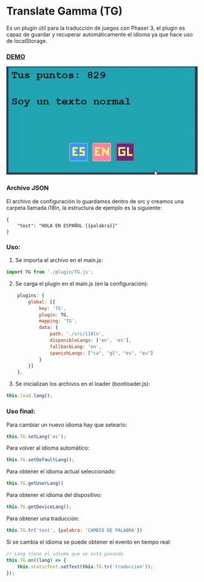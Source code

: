 # Translate Gamma (TG)

Es un plugin útil para la traducción de juegos con Phaser 3, el plugin es capaz de guardar y recuperar automáticamente el idioma ya que hace uso de localStorage.

### [DEMO](https://gammafp.github.io/plugins_phaser3/examples/translate_gamma/)

![MAGE](https://raw.githubusercontent.com/gammafp/plugins_phaser3/master/i18ln_TRANSLATE_GAMMA/plugin_i18ln.gif)

### Archivo JSON
El archivo de configuración lo guardamos dentro de src y creamos una carpeta llamada i18ln, la estructura de ejemplo es la siguiente: 

```
{
    "test": "HOLA EN ESPAÑOL {{palabra}}"
}
```

### Uso:
1) Se importa el archivo en el main.js: 
 ```javascript
 import TG from './plugin/TG.js';
 ```
2) Se carga el plugin en el main.js (en la configuración): 
```javascript
    plugins: {
        global: [{
            key: 'TG',
            plugin: TG,
            mapping: 'TG',
            data: {
                path: './src/i18ln',
                disponibleLangs: ['en', 'es'],
                fallbackLang: 'en',
                spanishLangs: ["ca", "gl", "es", "eu"]
            }
        }]
    },
```
3) Se inicializan los archivos en el loader (bootloader.js): 
```js
this.load.lang();
```

### Uso final: 
Para cambiar un nuevo idioma hay que setearlo: 
```js
this.TG.setLang('es');
```
Para volver al idioma automático: 
```js
this.TG.setDefaultLang();
```

Para obtener el idioma actual seleccionado: 
```js
this.TG.getUserLang()
```
Para obtener el idioma del dispositivo: 
```js
this.TG.getDeviceLang();
```

Para obtener una traducción:
```js
this.TG.tr('test', {palabra: 'CAMBIO DE PALABRA'})
```

Si se cambia el idioma se puede obtener el evento en tiempo real: 
```js
// Lang tiene el idioma que se está pasando
this.TG.on((lang) => {
    this.staticText.setText(this.TG.tr('traduccion'));
});
```